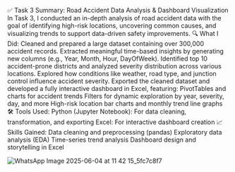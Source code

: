✅ Task 3 Summary: Road Accident Data Analysis & Dashboard Visualization
In Task 3, I conducted an in-depth analysis of road accident data with the goal of identifying high-risk locations, uncovering common causes, and visualizing trends to support data-driven safety improvements.
🔍 What I Did:
Cleaned and prepared a large dataset containing over 300,000 accident records.
Extracted meaningful time-based insights by generating new columns (e.g., Year, Month, Hour, DayOfWeek).
Identified top 10 accident-prone districts and analyzed severity distribution across various locations.
Explored how conditions like weather, road type, and junction control influence accident severity.
Exported the cleaned dataset and developed a fully interactive dashboard in Excel, featuring:
PivotTables and charts for accident trends
Filters for dynamic exploration by year, severity, day, and more
High-risk location bar charts and monthly trend line graphs
🛠 Tools Used:
Python (Jupyter Notebook): For data cleaning, transformation, and exporting
Excel: For interactive dashboard creation
📈 Skills Gained:
Data cleaning and preprocessing (pandas)
Exploratory data analysis (EDA)
Time-series trend analysis
Dashboard design and storytelling in Excel

![WhatsApp Image 2025-06-04 at 11 42 15_5fc7c8f7](https://github.com/user-attachments/assets/5bac4dc1-e25b-4bb9-b6c3-af3a4133747d)
